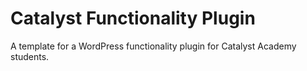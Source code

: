 # Catalyst Functionality Plugin

A template for a WordPress functionality plugin for Catalyst Academy students.
